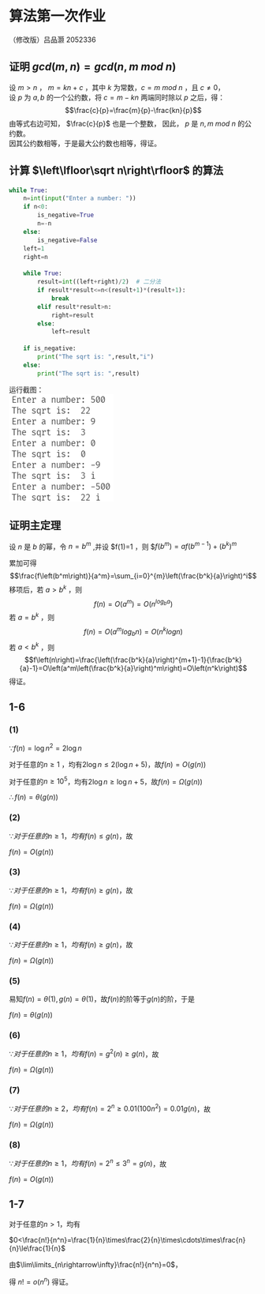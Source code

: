 # 算法第一次作业

（修改版）吕品灏 2052336

## 证明 $gcd(m,n)=gcd(n,m\ mod\ n)$

设 $m>n$ ， $m=kn+c$ ，其中 $k$ 为常数，$c=m\ mod\ n$ ，且 $c\not ={0}$，  
设 $p$ 为 $a,b$ 的一个公约数，将 $c=m-kn$ 两端同时除以 $p$ 之后，得：
$$\frac{c}{p}=\frac{m}{p}-\frac{kn}{p}$$
由等式右边可知， $\frac{c}{p}$ 也是一个整数，
因此， $p$ 是 $n,m\ mod\ n$ 的公约数。  
因其公约数相等，于是最大公约数也相等，得证。

## 计算 $\left\lfloor\sqrt n\right\rfloor$ 的算法  

```Python
while True:
    n=int(input("Enter a number: "))
    if n<0:
        is_negative=True
        n=-n
    else:
        is_negative=False
    left=1
    right=n

    while True:
        result=int((left+right)/2)  # 二分法
        if result*result<=n<(result+1)*(result+1):
            break
        elif result*result>n:
            right=result
        else:
            left=result
    
    if is_negative:
        print("The sqrt is: ",result,"i")
    else:
        print("The sqrt is: ",result)
```

运行截图：  
![result](../img/w1.png)  

## 证明主定理  

设 $n$ 是 $b$ 的幂，令 $n=b^m$ ,并设 $f(1)=1 ，则
$$f\left(b^m\right)=af\left(b^{m-1}\right)+\left(b^k\right)^m$

累加可得
$$\frac{f\left(b^m\right)}{a^m}=\sum_{i=0}^{m}\left(\frac{b^k}{a}\right)^i$$
移项后，若 $a>b^k$ ，则
$$f(n)=O(a^m)=O(n^{log_ba})$$
若 $a=b^k$ ，则
$$f(n)=O(a^m{log_bn})=O(n^k{logn})$$
若 $a<b^k$ ，则  
$$f\left(n\right)=\frac{\left(\frac{b^k}{a}\right)^{m+1}-1}{\frac{b^k}{a}-1}=O\left(a^m\left(\frac{b^k}{a}\right)^m\right)=O\left(n^k\right)$$
得证。

## 1-6  

### (1)

$\because f(n)=\log{n^2}=2\log{n}$

对于任意的$n \ge 1$ ，均有$2\log{n}\le2(\log{n}+5)$，故$f(n)=O(g(n))$

对于任意的$n\ge10^5$，均有$2\log{n}\ge\log{n}+5$，故$f(n)=\Omega(g(n))$

$\therefore f(n)=\theta(g(n))$

### (2)

$\because 对于任意的n\ge1，均有f(n)\le g(n)$，故

$f(n)=O(g(n))$

### (3)

$\because 对于任意的n\ge1，均有f(n)\ge g(n)$，故

$f(n)=\Omega(g(n))$

### (4)

$\because 对于任意的n\ge1，均有f(n)\ge g(n)$，故

$f(n)=\Omega(g(n))$

### (5)

易知$f(n)=\theta(1),g(n)=\theta(1)$，故$f(n)$的阶等于$g(n)$​的阶，于是

$f(n)=\theta(g(n))$

### (6)

$\because 对于任意的n\ge1，均有f(n)=g^2(n)\ge g(n)$，故

$f(n)=\Omega(g(n))$

### (7)

$\because 对于任意的n\ge2，均有f(n)=2^n\ge 0.01(100n^2)=0.01g(n)$，故

$f(n)=\Omega(g(n))$

### (8)

$\because 对于任意的n\ge1，均有f(n)=2^n \le 3^n=g(n)$，故

$f(n)=O(g(n))$

## 1-7  

对于任意的$n>1$，均有

$0<\frac{n!}{n^n}=\frac{1}{n}\times\frac{2}{n}\times\cdots\times\frac{n}{n}\le\frac{1}{n}$

由$\lim\limits_{n\rightarrow\infty}\frac{n!}{n^n}=0$，

得 $n!=o(n^n)$ 
得证。

